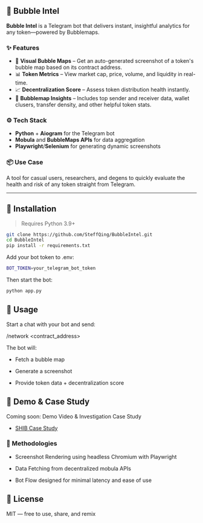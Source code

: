 
## 🧠 Bubble Intel

**Bubble Intel** is a Telegram bot that delivers instant, insightful analytics for any token—powered by Bubblemaps.

### ✨ Features
- 📍 **Visual Bubble Maps** – Get an auto-generated screenshot of a token's bubble map based on its contract address.
- 📊 **Token Metrics** – View market cap, price, volume, and liquidity in real-time.
- 📈 **Decentralization Score** – Assess token distribution health instantly.
- 🧠 **Bubblemap Insights** – Includes top sender and receiver data, wallet clusers, transfer density, and other helpful token stats.

### ⚙️ Tech Stack
- **Python** + **Aiogram** for the Telegram bot
- **Mobula** and **BubbleMaps APIs** for data aggregation
- **Playwright**/**Selenium** for generating dynamic screenshots

### 📦 Use Case
A tool for casual users, researchers, and degens to quickly evaluate the health and risk of any token straight from Telegram.

---

## 🔧 Installation

> Requires Python 3.9+

```bash
git clone https://github.com/SteffQing/BubbleIntel.git
cd BubbleIntel
pip install -r requirements.txt
```

Add your bot token to .env:

``` bash
BOT_TOKEN=your_telegram_bot_token
```

Then start the bot:
```bash
python app.py
```

## 📱 Usage
Start a chat with your bot and send:

/network <contract_address>

The bot will:

- Fetch a bubble map

- Generate a screenshot

- Provide token data + decentralization score

## 🧪 Demo & Case Study
Coming soon: Demo Video & Investigation Case Study
- [SHIB Case Study](https://gist.github.com/SteffQing/58e8692a2e654d834329113f5dec4980)

### 🧠 Methodologies
- Screenshot Rendering using headless Chromium with Playwright

- Data Fetching from decentralized mobula APIs

- Bot Flow designed for minimal latency and ease of use

## 📄 License
MIT — free to use, share, and remix
